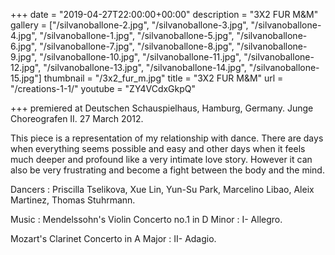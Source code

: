 +++
date = "2019-04-27T22:00:00+00:00"
description = "3X2 FUR M&M"
gallery = ["/silvanoballone-2.jpg", "/silvanoballone-3.jpg", "/silvanoballone-4.jpg", "/silvanoballone-1.jpg", "/silvanoballone-5.jpg", "/silvanoballone-6.jpg", "/silvanoballone-7.jpg", "/silvanoballone-8.jpg", "/silvanoballone-9.jpg", "/silvanoballone-10.jpg", "/silvanoballone-11.jpg", "/silvanoballone-12.jpg", "/silvanoballone-13.jpg", "/silvanoballone-14.jpg", "/silvanoballone-15.jpg"]
thumbnail = "/3x2_fur_m.jpg"
title = "3X2 FUR M&M"
url = "/creations-1-1/"
youtube = "ZY4VCdxGkpQ"

+++
premiered at Deutschen Schauspielhaus, Hamburg, Germany. Junge Choreografen II. 27 March 2012.

This piece is a representation of my relationship with dance. There are days when everything seems possible and easy and other days when it feels much deeper and profound like a very intimate love story. However it can also be very frustrating and become a fight between the body and the mind.

Dancers : Priscilla Tselikova, Xue Lin, Yun-Su Park, Marcelino Libao, Aleix Martinez, Thomas Stuhrmann.

Music : Mendelssohn's Violin Concerto no.1 in D Minor : I- Allegro.

Mozart's Clarinet Concerto in A Major : II- Adagio.